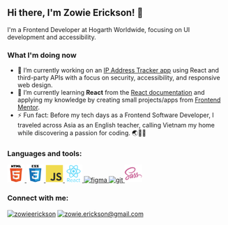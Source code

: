 <h2 left="center">Hi there, I'm Zowie Erickson! 👋</h2>
<p align="left">I'm a Frontend Developer at Hogarth Worldwide, focusing on UI development and accessibility.</p>

<h3 align="left">What I'm doing now</h3>
<ul>
<li>🔭 I’m currently working on an <a href="https://erickson-ip-address-tracker.netlify.app/">IP Address Tracker app</a> using React and third-party APIs with a focus on security, accessibility, and responsive web design.</li> 

<li>🌱 I’m currently learning <b>React</b> from the <a href="https://react.dev/learn">React documentation</a> and applying my knowledge by creating small projects/apps from <a href="https://www.frontendmentor.io/profile/zowieerickson">Frontend Mentor</a>.</li> 

<li>⚡️ Fun fact: Before my tech days as a Frontend Software Developer, I traveled across Asia as an English teacher, calling Vietnam my home while discovering a passion for coding. 🌏👩‍💻</li> 
</ul>

<h3 align="left">Languages and tools:</h3>
<p align="left"> <a href="https://www.w3.org/html/" target="_blank" rel="noreferrer"> <img src="https://raw.githubusercontent.com/devicons/devicon/master/icons/html5/html5-original-wordmark.svg" alt="html5" width="40" height="40"/> </a> <a href="https://www.w3schools.com/css/" target="_blank" rel="noreferrer"> <img src="https://raw.githubusercontent.com/devicons/devicon/master/icons/css3/css3-original-wordmark.svg" alt="css3" width="40" height="40"/> </a> <a href="https://developer.mozilla.org/en-US/docs/Web/JavaScript" target="_blank" rel="noreferrer"> <img src="https://raw.githubusercontent.com/devicons/devicon/master/icons/javascript/javascript-original.svg" alt="javascript" width="40" height="40"/> </a> <a href="https://reactjs.org/" target="_blank" rel="noreferrer"> <img src="https://raw.githubusercontent.com/devicons/devicon/master/icons/react/react-original-wordmark.svg" alt="react" width="40" height="40"/> <a href="https://www.figma.com/" target="_blank" rel="noreferrer"> <img src="https://www.vectorlogo.zone/logos/figma/figma-icon.svg" alt="figma" width="40" height="40"/> </a> <a href="https://git-scm.com/" target="_blank" rel="noreferrer"> <img src="https://www.vectorlogo.zone/logos/git-scm/git-scm-icon.svg" alt="git" width="40" height="40"/> </a> </a> <a href="https://sass-lang.com" target="_blank" rel="noreferrer"> <img src="https://raw.githubusercontent.com/devicons/devicon/master/icons/sass/sass-original.svg" alt="sass" width="40" height="40"/> </a> </p>

<h3 align="left">Connect with me:</h3>
<p align="left">
<a href="https://linkedin.com/in/zowieerickson" target="blank"><img align="center" src="https://raw.githubusercontent.com/rahuldkjain/github-profile-readme-generator/master/src/images/icons/Social/linked-in-alt.svg" alt="zowieerickson" height="30" width="40" /></a> <a href="mailto:zowie.erickson@gmail.com" target="blank"><img align="center" src="https://cdn4.iconfinder.com/data/icons/social-media-logos-6/512/112-gmail_email_mail-1024.png" alt="zowie.erickson@gmail.com" height="40" width="47" /></a>
</p>


